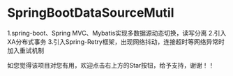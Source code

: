 # SpringBootDataSourceMutil
1.spring-boot、Spring MVC、Mybatis实现多数据源动态切换，读写分离
2.引入XA分布式事务
3.引入Spring-Retry框架，出现网络抖动，连接超时等网络异常时加入重试机制

如您觉得该项目对您有用，欢迎点击右上方的Star按钮，给予支持，谢谢！！
